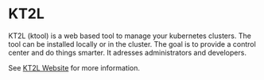 # KT2L

KT2L (ktool) is a web based tool to manage your kubernetes clusters. The tool can be installed locally or in the 
cluster. The goal is to provide a control center and do things smarter. It adresses administrators and developers.

See [KT2L Website](https://kt2l.org) for more information.
